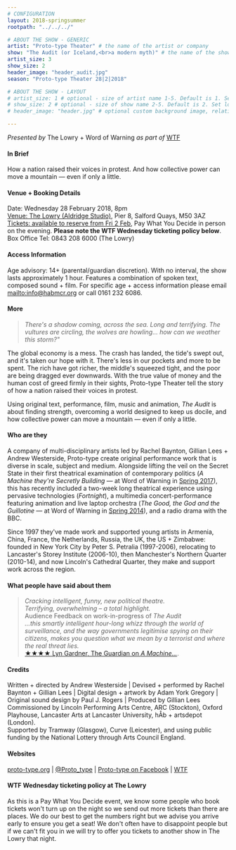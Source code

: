 ```yaml
---
# CONFIGURATION
layout: 2018-springsummer
rootpath: "../../../"

# ABOUT THE SHOW - GENERIC
artist: "Proto-type Theater" # the name of the artist or company
show: "The Audit (or Iceland,<br>a modern myth)" # the name of the show
artist_size: 3
show_size: 2
header_image: "header_audit.jpg"    
season: "Proto-type Theater 28|2|2018"

# ABOUT THE SHOW - LAYOUT
# artist_size: 1 # optional - size of artist name 1-5. Default is 1. Set longer names to lower values
# show_size: 2 # optional - size of show name 2-5. Default is 2. Set longer names to lower values
# header_image: "header.jpg" # optional custom background image, relative to current page

---
```

*Presented by* The Lowry + Word of Warning *as part of* <a href="http://www.thelowry.com/takearisk/take-a-risk-wtf-wednesday" target="_blank">WTF</a>           
         
#### In Brief      
How a nation raised their voices in protest. And how collective power can move a mountain — even if only a little.       
        
#### Venue + Booking Details           
Date: Wednesday 28 February 2018, 8pm          
<a href="http://www.thelowry.com/plan-your-visit/getting-here" target="_blank">Venue: The Lowry (Aldridge Studio)</a>, Pier 8, Salford Quays, M50 3AZ         
<a href="http://www.thelowry.com/performances/5887ADC8-FE43-47E6-B0D7-252C326B8D2A/seat-map" target="_blank">Tickets: available to reserve from Fri 2 Feb</a>, Pay What You Decide in person on the evening. **Please note the WTF Wednesday ticketing policy below**.          
Box Office Tel: 0843 208 6000 (The Lowry)          
          
#### Access Information        
Age advisory: 14+ (parental/guardian discretion). With no interval, the show lasts approximately 1 hour. Features a combination of spoken text, composed sound + film. For specific age + access information please email <mailto:info@habmcr.org> or call 0161 232 6086.     
             
#### More         
>*There's a shadow coming, across the sea. Long and terrifying. The vultures are circling, the wolves are howling… how can we weather this storm?"*        

The global economy is a mess. The crash has landed, the tide's swept out, and it's taken our hope with it. There's less in our pockets and more to be spent. The rich have got richer, the middle's squeezed tight, and the poor are being dragged ever downwards. With the true value of money and the human cost of greed firmly in their sights, Proto-type Theater tell the story of how a nation raised their voices in protest.                   
           
Using original text, performance, film, music and animation, *The Audit* is about finding strength, overcoming a world designed to keep us docile, and how collective power can move a mountain — even if only a little.           
         
#### Who are they        
A company of multi-disciplinary artists led by Rachel Baynton, Gillian Lees + Andrew Westerside, Proto-type create original performance work that is diverse in scale, subject and medium. Alongside lifting the veil on the Secret State in their first theatrical examination of contemporary politics (*A Machine they're Secretly Building* — at Word of Warning in [Spring 2017](/archive/2017-spring/proto-type)), this has recently included a two-week long theatrical experience using pervasive technologies (*Fortnight*), a multimedia concert-performance featuring animation and live laptop orchestra (*The Good, the God and the Guillotine* — at Word of Warning in [Spring 2014](/archive/2014-spring/prototype)), and a radio drama with the BBC.        
        
Since 1997 they've made work and supported young artists in Armenia, China, France, the Netherlands, Russia, the UK, the US + Zimbabwe: founded in New York City by Peter S. Petralia (1997-2006), relocating to Lancaster's Storey Institute (2006-10), then Manchester's Northern Quarter (2010-14), and now Lincoln's Cathedral Quarter, they make and support work across the region.            
          
#### What people have said about them         
>*Cracking intelligent, funny, new political theatre.<br>Terrifying,  overwhelming – a total highlight.*<br>Audience Feedback on work-in-progress of *The Audit*          
>*…this smartly intelligent hour-long whizz through the world of surveillance, and the way governments legitimise spying on their citizens, makes you question what we mean by a terrorist and where the real threat lies.*<br><a href="http://www.theguardian.com/stage/2017/aug/27/a-machine-theyre-secretly-building-review-surveillance" target="_blank">★★★★ Lyn Gardner, The Guardian on *A Machine…*</a>.            
          
#### Credits          
Written + directed by Andrew Westerside | Devised + performed by Rachel Baynton + Gillian Lees | Digital design + artwork by Adam York Gregory | Original sound design by Paul J. Rogers | Produced by Gillian Lees<br>Commissioned by Lincoln Performing Arts Centre, ARC (Stockton), Oxford Playhouse, Lancaster Arts at Lancaster University, hÅb + artsdepot (London).<br>Supported by Tramway (Glasgow), Curve (Leicester), and using public funding by the National Lottery through Arts Council England.           
           
#### Websites          
<a href="http://proto-type.org/current/the-audit" target="_blank">proto-type.org</a> | <a href="http://twitter.com/Proto_type" target="_blank">@Proto_type</a> | <a href="http://facebook.com/prototypetheater" target="_blank">Proto-type on Facebook</a> | <a href="http://www.thelowry.com/takearisk/take-a-risk-wtf-wednesday" target="_blank">WTF</a>         
        
#### WTF Wednesday ticketing policy at The Lowry         
As this is a Pay What You Decide event, we know some people who book tickets won't turn up on the night so we send out more tickets than there are places. We do our best to get the numbers right but we advise you arrive early to ensure you get a seat! We don't often have to disappoint people but if we can't fit you in we will try to offer you tickets to another show in The Lowry that night.
